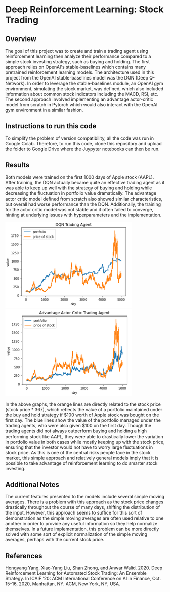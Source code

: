 # Deep Reinforcement Learning: Stock Trading

## Overview
The goal of this project was to create and train a trading agent using reinforcement learning then analyze their performance compared to a simple stock investing strategy, such as buying and holding. The first approach relies on OpenAI's stable-baselines which contains many pretrained reinforcement learning models. The architecture used in this project from the OpenAI stable-baselines model was the DQN (Deep Q-Network). In order to leverage the stable-baselines module, an OpenAI gym environment, simulating the stock market, was defined, which also included information about common stock indicators including the MACD, RSI, etc. The second approach involved implementing an advantage actor-critic model from scratch in Pytorch which would also interact with the OpenAI gym environment in a similar fashion. 

## Instructions to run this code
To simplify the problem of version compatibility, all the code was run in Google Colab. Therefore, to run this code, clone this repository and upload the folder to Google Drive where the Juypyter notebooks can then be run.

## Results
Both models were trained on the first 1000 days of Apple stock (AAPL). After training, the DQN actually became quite an effective trading agent as it was able to keep up well with the strategy of buying and holding while decreasing the fluctuation in portfolio value dramatically. The advantage actor critic model defined from scratch also showed similar characteristics, but overall had worse performance than the DQN. Additionally, the training for the actor critic model was not stable and it often failed to converge, hinting at underlying issues with hyperparameters and the implementation. 


<div>
	<img src="/results/DQN%20stock%20graph.PNG" width="400" height="Automated"/>
	<img src="/results/AC%20stock%20graph.PNG" width="400" height="Automated"/>
</div>

In the above graphs, the orange lines are directly related to the stock price (stock price * 367), which reflects the value of a portfolio maintained under the buy and hold strategy if $100 worth of Apple stock was bought on the first day. The blue lines show the value of the portfolio managed under the trading agents, who were also given $100 on the first day. Though the trading agents did not always outperform buying and holding a high performing stock like AAPL, they were able to drastically lower the variation in portfolio value in both cases while mostly keeping up with the stock price, ensuring that the investor would not have to worry large fluctuations in stock price. As this is one of the central risks people face in the stock market, this simple approach and relatively general models imply that it is possible to take advantage of reinforcement learning to do smarter stock investing.

## Additional Notes
The current features presented to the models include several simple moving averages. There is a problem with this approach as the stock price changes drastically throughout the course of many days, shifting the distribution of the input. However, this approach seems to suffice for this sort of demonstration as the simple moving averages are often used relative to one another in order to provide any useful information so they help normalize themselves. In a future implementation, this problem can be more directly solved with some sort of explicit normalization of the simple moving averages, perhaps with the current stock price.

## References
Hongyang Yang, Xiao-Yang Liu, Shan Zhong, and Anwar Walid. 2020. Deep Reinforcement Learning for Automated Stock Trading: An Ensemble Strategy. In ICAIF ’20: ACM International Conference on AI in Finance, Oct. 15–16, 2020, Manhattan, NY. ACM, New York, NY, USA.